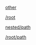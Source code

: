 <a href="other.html">other</a>

<a href="/root.html">/root</a>

<a href="nested/path.html">nested/path</a>

<a href="/root/path.html">/root/path</a>
